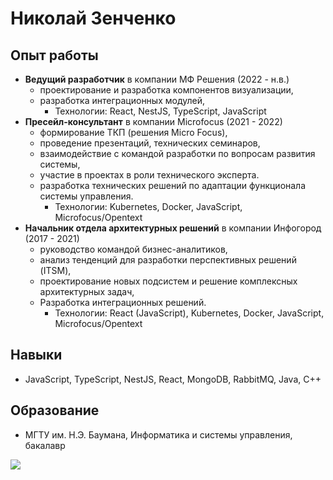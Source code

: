 # Николай Зенченко

## Опыт работы
- **Ведущий разработчик** в компании МФ Решения (2022 - н.в.)
  - проектирование и разработка компонентов визуализации,
  - разработка интеграционных модулей,
    - Технологии: React, NestJS, TypeScript, JavaScript
- **Пресейл-консультант** в компании Microfocus (2021 - 2022)
  - формирование ТКП (решения Micro Focus),
  - проведение презентаций, технических семинаров,
  - взаимодействие с командой разработки по вопросам развития системы,
  - участие в проектах в роли технического эксперта.
  - разработка технических решений по адаптации функционала системы управления.
    - Технологии: Kubernetes, Docker, JavaScript, Microfocus/Opentext
- **Начальник отдела архитектурных решений** в компании Инфогород (2017 - 2021)
  - руководство командой бизнес-аналитиков,
  - анализ тенденций для разработки перспективных решений (ITSM),
  - проектирование новых подсистем и решение комплексных архитектурных задач, 
  - Разработка интеграционных решений.
    - Технологии: React (JavaScript), Kubernetes, Docker, JavaScript, Microfocus/Opentext
## Навыки
- JavaScript, TypeScript, NestJS, React, MongoDB, RabbitMQ, Java, C++

## Образование
- МГТУ им. Н.Э. Баумана, Информатика и системы управления, бакалавр

![](http://github-profile-summary-cards.vercel.app/api/cards/repos-per-language?username=nik2704&theme=default)
